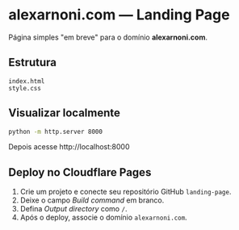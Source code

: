# alexarnoni.com — Landing Page

Página simples "em breve" para o domínio **alexarnoni.com**.

## Estrutura

```
index.html
style.css
```

## Visualizar localmente
```bash
python -m http.server 8000
```

Depois acesse http://localhost:8000

## Deploy no Cloudflare Pages
1. Crie um projeto e conecte seu repositório GitHub `landing-page`.
2. Deixe o campo *Build command* em branco.
3. Defina *Output directory* como `/`.
4. Após o deploy, associe o domínio `alexarnoni.com`.
